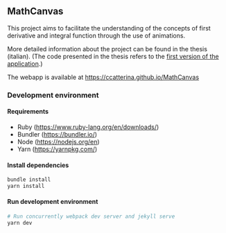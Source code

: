## MathCanvas

This project aims to facilitate the understanding of the concepts of first derivative and integral function through the use of animations.

More detailed information about the project can be found in the thesis (italian). (The code presented in the thesis refers to the [first version of the application](https://github.com/ccatterina/MathCanvas/tree/old).)

The webapp is available at https://ccatterina.github.io/MathCanvas

### Development environment

#### Requirements

- Ruby (https://www.ruby-lang.org/en/downloads/)
- Bundler (https://bundler.io/)
- Node (https://nodejs.org/en)
- Yarn (https://yarnpkg.com/)

#### Install dependencies

```sh
bundle install
yarn install
```

#### Run development environment

```sh
# Run concurrently webpack dev server and jekyll serve
yarn dev
```
